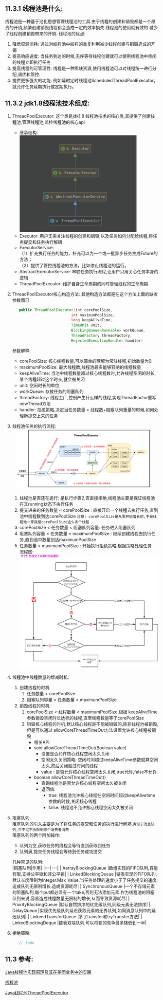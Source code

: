 ## 11.3.1 线程池是什么:
线程池是一种基于池化思想管理线程池的工具.由于线程的创建和销毁都是一个昂贵的开销,频繁创建销毁线程都会造成一定的效率损失.线程池的使用就有效的
减少了线程创建销毁带来的开销.
线程池的优点:  
1. 降低资源消耗: 通过对线程池中线程的重复利用减少线程创建与销毁造成的开销
2. 提高响应速度: 当任务到达的时候,无序等待线程创建就可以使用线程池中空闲的线程立即执行任务
3. 提高线程的可管理性: 线程是一种稀缺资源,使用线程池可以对线程统一进行分配,调优和管控.
4. 提供更多强大的功能: 例如延时定时线程池ScheduledThreadPoolExecutor，就允许任务延期执行或定期执行。
## 11.3.2 jdk1.8线程池技术组成:
1. ThreadPoolExecutor: 这个类是jdk1.8 线程池技术的核心类,其提供了创建线程池,管理线程池,监控线程池的核心api
    - 继承结构:  
    ![集成结构](../../_media/chapter11_MultiThread/3_ThreadPool/线程池的继承结构.png)
    - Executor: 用户无需关注线程的创建和销毁,以及任务如何分配给线程,将任务提交和任务执行解耦
    - ExecutorService:   
      （1）扩充执行任务的能力，补充可以为一个或一批异步任务生成Future的方法；  
      （2）提供了管控线程池的方法，比如停止线程池的运行。
    - AbstractExecutorService: 串联任务执行流程,让用户只用关心任务本身的逻辑
    - ThreadPoolExecutor:  维护自身生命周期的同时管理线程的生命周期  
    
2. ThreadPoolExecutor核心构造方法:  其他构造方法都是在这个方法上面的缺省参数而已
   ```java
      public ThreadPoolExecutor(int corePoolSize,
                              int maximumPoolSize,
                              long keepAliveTime,
                              TimeUnit unit,
                              BlockingQueue<Runnable> workQueue,
                              ThreadFactory threadFactory,
                              RejectedExecutionHandler handler)
   ```
   参数解释:  
   - corePoolSize: 核心线程数量,可以简单的理解为常驻线程,初始数量为0.
   - maximumPoolSize: 最大线程数,线程池最多能够容纳的线程数量
   - keepAliveTime: 当池中线程数量超过核心线程数时,允许线程空闲的时长,某个线程超过这个时长,就会被关闭
   - unit: 空闲时长的单位
   - workQueue: 存放任务的阻塞队列
   - threadFactory: 线程工厂,控制产生什么样的线程,实现ThreadFactor重写newThread方法
   - handler: 拒绝策略,决定当任务数量 > 线程数+阻塞队列重量的时候,如何处理新提交上来的任务
     

3. 线程池任务的执行流程:
![任务执行流程](../../_media/chapter11_MultiThread/3_ThreadPool/线程池流程.png)  
   
   1. 线程池是否还在运行: 是执行步骤2,否直接拒绝,线程池主要是保证线程池在其running状态下执行任务
   2. 提交进来的任务数量 < corePoolSize : 直接开启一个线程去执行任务,直到池中线程数到达corePoolSize 
      `注意: corePoolSize是从零开始增长的,不是线程池一来就是corePoolSize这么多个线程`
   3. corePoolSize < 任务数量 < 阻塞队列容量: 任务进入阻塞队列
   4. 阻塞队列容量 < 任务数量 < maximumPoolSize : 继续创建线程去执行任务,直到池中数量到达maximumPoolSize
   5. 任务数量 > maximumPoolSize : 开始执行拒绝策略,根据策略处理任务  
   流程图: 
      ![流程图](../../_media/chapter11_MultiThread/3_ThreadPool/单个任务执行流程.png)  
      

4. 线程池中线程数量的增减时机:
   1. 创建线程的时机:
      1. 任务数量 < corePoolSize
      2. 阻塞队列容量 < 任务数量 < maximumPoolSize
   2. 销毁线程的时机:
      1. corePoolSize < 线程数量 < maximumPoolSize,根据 keepAliveTime参数销毁空闲时长达标的线程,直至线程数量等于corePoolSize  
      2. 销毁核心线程的时机,默认核心线程是不能被销毁的,除非线程池被销毁,但是可以通过 allowCoreThreadTimeOut方法设置允许核心线程被销毁
         - 相关API:  
         - void allowCoreThreadTimeOut(Boolean value)
            - 设置是否允许核心线程空闲太久关闭
            - 空闲太久关闭策略: 空闲时间超过keepAliveTime参数就算空闲太久,然后关闭超过时间的线程
            - value : 是否允许核心线程空闲太久关闭,true允许,false不允许
         - boolean allowCoreThreadTimeOut()
            - 查询线程池是否允许核心线程空闲太久被关闭
            - 返回值:
               - true: 线程池允许核心线程在空闲时间超过keepAlivetime参数的时候,关闭核心线程
               - false: 线程池不允许核心线程空闲太久被关闭
   
5. 阻塞队列:  
   阻塞队列的引入主要是为了将任务的提交和任务的执行进行解耦,`类似于消息队列,只不过不会限制哪个消费者消费`  
   阻塞队列的两个附加操作:  
   
      1. 队列为空,获取任务的线程会等待直到获取到任务
      2. 队列满,提交任务线程会等待到任务成功提交  
   
   几种常见的队列:  
   |阻塞队列|作用|
   |:--|---|
   | AarrayBlockingQueue   |数组实现的FIFO队列,容量有限,支持公平锁和非公平锁|
   | LinkedBlockingQueue   |链表实现的FIFO队列,默认长度限制为Integer.Max_Value.当任务处理的速度小于了任务提交的速度,造成队列无限制增长.造成资源耗尽|
   | SynchronousQueue      |一个不存储元素的阻塞队列,每个put都必须有一个take,否则无法添加元素.作为线程池的阻塞队列来说,容易造成线程数量无限制的增长,从而导致资源耗尽|
   | PriorityBlockingQueue |默认自然排序的优先级队列,同级元素无法排序|
   | DelayQueue            |实现优先级队列延迟获取元素的无界队列,如同消息队列中的延迟队列|
   | LinkendTransferQueue  |多了transfer和tryTransfer方法|
   | LinkedBlockingDeque   |链表双端队列,可以将锁的竞争最多降低到一半|
     

6. 拒绝策略:  
   ```java
      // todo
   ```
## 11.3 参考:
[Java线程池实现原理及其在美团业务中的实践](https://tech.meituan.com/2020/04/02/java-pooling-pratice-in-meituan.html)

[线程池](https://www.jianshu.com/p/c41e942bcd64)

[Java线程池ThreadPoolExecutor](https://www.cnblogs.com/study-everyday/p/6707968.html)